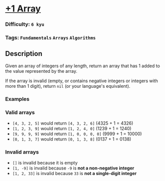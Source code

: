 # [+1 Array](https://www.codewars.com/kata/5514e5b77e6b2f38e0000ca9)

### Difficulty: `6 kyu`

### Tags: `Fundamentals` `Arrays` `Algorithms`

## Description

Given an array of integers of any length, return an array that has 1 added to the value represented by the array.

If the array is invalid (empty, or contains negative integers or integers with more than 1 digit), return `nil` (or your language's equivalent).

### Examples

### Valid arrays

- `[4, 3, 2, 5]` would return `[4, 3, 2, 6]` (4325 + 1 = 4326)
- `[1, 2, 3, 9]` would return `[1, 2, 4, 0]` (1239 + 1 = 1240)
- `[9, 9, 9, 9]` would return `[1, 0, 0, 0, 0]` (9999 + 1 = 10000)
- `[0, 1, 3, 7]` would return `[0, 1, 3, 8]` (0137 + 1 = 0138)

### Invalid arrays

- `[]` is invalid because it is empty
- `[1, -9]` is invalid because `-9` is **not a non-negative integer**
- `[1, 2, 33]` is invalid because `33` is **not a single-digit integer**
